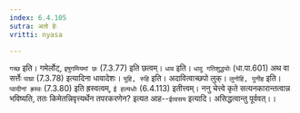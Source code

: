 ```yaml
---
index: 6.4.105
sutra: अतो हेः
vritti: nyasa

---
```

`गच्छ` इति। गमेर्लोट्, `इषुगमियमां छः` (7.3.77) इति छत्वम्। `धाव` इति। `धावु गतिशुद्ध्योः` (धा.पा.601) अथ वा सर्त्तेः `पाघ्रा` (7.3.78) इत्यादिना धावादेशः। `युहि, रुहि` इति। अदावित्वाच्छपो लुक्। `लुनोहि, पुनीह` इति। `प्वादीनां ह्रस्वः` (7.3.80) इति ह्रस्वत्वम्, `ई हल्यधोः` (6.4.113) इतीत्त्वम्।
ननु चेत्त्वे कृते सत्यनकारान्तत्वान्न भविष्यति, ततः किमेतन्निवृत्त्यर्थेन तपरकरणेन? इत्यत आह--`ईत्वसय` इत्यादि। असिद्धत्वान्तु पूर्ववत्।।
